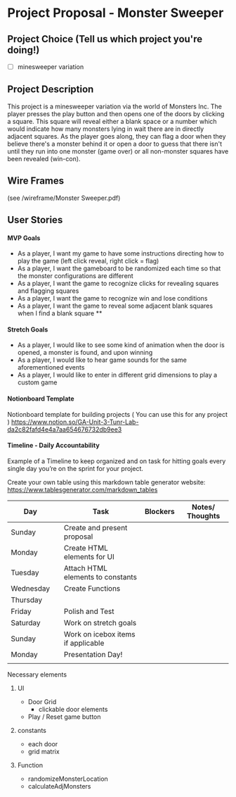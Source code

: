 # Project Proposal - Monster Sweeper

## Project Choice (Tell us which project you're doing!)

- [ ] minesweeper variation

## Project Description 

This project is a minesweeper variation via the world of Monsters Inc.  The player presses the play button and then opens one of the doors by clicking a square.  This square will reveal either a blank space or a number which would indicate how many monsters lying in wait there are in directly adjacent squares.  As the player goes along, they can flag a door when they believe there's a monster behind it or open a door to guess that there isn't until they run into one monster (game over) or all non-monster squares have been revealed (win-con).

## Wire Frames

(see /wireframe/Monster Sweeper.pdf)

## User Stories

#### MVP Goals

- As a player, I want my game to have some instructions directing how to play the game (left click reveal, right click = flag)
- As a player, I want the gameboard to be randomized each time so that the monster configurations are different
- As a player, I want the game to recognize clicks for revealing squares and flagging squares
- As a player, I want the game to recognize win and lose conditions
- As a player, I want the game to reveal some adjacent blank squares when I find a blank square
\*\*

#### Stretch Goals

- As a player, I would like to see some kind of animation when the door is opened, a monster is found, and upon winning
- As a player, I would like to hear game sounds for the same aforementioned events
- As a player, I would like to enter in different grid dimensions to play a custom game

#### Notionboard Template
Notionboard template for building projects ( You can use this for any project )
https://www.notion.so/GA-Unit-3-Tunr-Lab-da2c82fafd4e4a7aa654676732db9ee3

#### Timeline - Daily Accountability
Example of a Timeline to keep organized and on task for hitting goals every single day you’re on the sprint for your project.

Create your own table using this markdown table generator website:
https://www.tablesgenerator.com/markdown_tables

| Day        |   | Task                               | Blockers | Notes/ Thoughts |
|------------|---|------------------------------------|----------|-----------------|
| Sunday     |   | Create and present proposal        |          |                 |
| Monday     |   | Create HTML elements for UI        |          |                 |
| Tuesday    |   | Attach HTML elements to constants  |          |                 |
| Wednesday  |   | Create Functions                   |          |                 |
| Thursday   |   |                                    |          |                 |
| Friday     |   | Polish and Test                    |          |                 |
| Saturday   |   | Work on stretch goals              |          |                 |
| Sunday     |   | Work on icebox items if applicable |          |                 |
| Monday     |   | Presentation Day!                  |          |                 |
|            |   |                                    |          |                 |


Necessary elements
1. UI
    - Door Grid
        - clickable door elements
    - Play / Reset game button

2. constants
    - each door
    - grid matrix
3. Function
    - randomizeMonsterLocation
    - calculateAdjMonsters